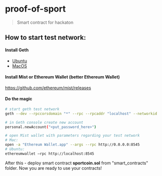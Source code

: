 # proof-of-sport

> Smart contract for hackaton

## How to start test network:

#### Install Geth
- [Ubuntu](https://github.com/ethereum/go-ethereum/wiki/Installation-Instructions-for-Ubuntu)
- [MacOS](https://github.com/ethereum/go-ethereum/wiki/Installation-Instructions-for-Mac)

#### Install Mist or Ethereum Wallet (better Ethereum Wallet)
https://github.com/ethereum/mist/releases

#### Do the magic

``` bash
# start geth test network
geth --dev --rpccorsdomain "*" --rpc --rpcaddr "localhost" --networkid 8545 --minerthreads "1" --rpcapi  "admin,debug,miner,shh,txpool,personal,eth,net,web3" console

# in Geth console create new account
personal.newAccount("<put_password_here>")

# open Mist wallet with parameters regarding your test network
# Mac:
open -a "Ethereum Wallet.app" --args --rpc http://0.0.0.0:8545
# Ubuntu:
ethereumwallet —rpc http://localhost:8545
```

After this - deploy smart contract **sportcoin.sol** from "smart_contracts" folder. Now you are ready to use your contracts!

